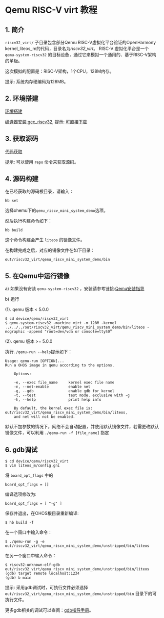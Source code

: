 # Qemu RISC-V virt 教程

## 1. 简介
`riscv32_virt/` 子目录包含部分Qemu RISC-V虚拟化平台验证的OpenHarmony kernel\_liteos\_m的代码，目录名为*riscv32_virt*。
RISC-V 虚拟化平台是一个 `qemu-system-riscv32` 的目标设备，通过它来模拟一个通用的、基于RISC-V架构的单板。

这次模拟的配置是：RISC-V架构，1个CPU，128M内存。

提示: 系统内存硬编码为128MB。

## 2. 环境搭建

[环境搭建](https://gitee.com/openharmony/docs/blob/HEAD/zh-cn/device-dev/quick-start/quickstart-lite-env-setup.md)

[编译器安装:gcc_riscv32](https://gitee.com/openharmony/docs/blob/HEAD/zh-cn/device-dev/quick-start/quickstart-lite-steps-hi3861-setting.md#section34435451256),
提示: [可直接下载](https://repo.huaweicloud.com/harmonyos/compiler/gcc_riscv32/7.3.0/linux/gcc_riscv32-linux-7.3.0.tar.gz)

## 3. 获取源码

[代码获取](https://gitee.com/openharmony/docs/blob/HEAD/zh-cn/device-dev/get-code/sourcecode-acquire.md)

提示: 可以使用 `repo` 命令来获取源码。

## 4. 源码构建

在已经获取的源码根目录，请输入：

```
hb set
```

选择ohemu下的`qemu_riscv_mini_system_demo`选项。


然后执行构建命令如下：

```
hb build
```

这个命令构建会产生 `liteos` 的镜像文件。

在构建完成之后，对应的镜像文件在如下目录：
```
out/riscv32_virt/qemu_riscv_mini_system_demo/bin
```

## 5. 在Qemu中运行镜像

a) 如果没有安装 `qemu-system-riscv32` ，安装请参考链接:[Qemu安装指导](https://gitee.com/openharmony/device_qemu/blob/HEAD/README_zh.md)

b) 运行

(1). qemu 版本 < 5.0.0

```
$ cd device/qemu/riscv32_virt
$ qemu-system-riscv32 -machine virt -m 128M -kernel ../../../out/riscv32_virt/qemu_riscv_mini_system_demo/bin/liteos -nographic -append "root=dev/vda or console=ttyS0"
```

(2). qemu 版本 >= 5.0.0

执行`./qemu-run --help`提示如下：

```
Usage: qemu-run [OPTION]...
Run a OHOS image in qemu according to the options.

    Options:

    -e, --exec file_name     kernel exec file name
    -n, --net-enable         enable net
    -g, --gdb                enable gdb for kernel
    -t, --test               test mode, exclusive with -g
    -h, --help               print help info

    By default, the kernel exec file is: out/riscv32_virt/qemu_riscv_mini_system_demo/bin/liteos,
    and net will not be enabled.
```
默认不加参数的情况下，网络不会自动配置，并使用默认镜像文件，若需更改默认镜像文件，可以利用 `./qemu-run -f [file_name]` 指定

## 6. gdb调试

```
$ cd device/qemu/riscv32_virt
$ vim liteos_m/config.gni
```

将 `board_opt_flags` 中的

```
board_opt_flags = []
```

编译选项修改为:

```
board_opt_flags = [ "-g" ]
```

保存并退出，在OHOS根目录重新编译:

```
$ hb build -f
```

在一个窗口中输入命令：

```
$ ./qemu-run -g -e out/riscv32_virt/qemu_riscv_mini_system_demo/unstripped/bin/liteos
```

在另一个窗口中输入命令：

```
$ riscv32-unknown-elf-gdb out/riscv32_virt/qemu_riscv_mini_system_demo/unstripped/bin/liteos
(gdb) target remote localhost:1234
(gdb) b main
```

提示: 采用gdb调试时，可执行文件必须选择 `out/riscv32_virt/qemu_riscv_mini_system_demo/unstripped/bin` 目录下的可执行文件。

更多gdb相关的调试可以查阅：[gdb指导手册](https://sourceware.org/gdb/current/onlinedocs/gdb)。
